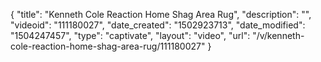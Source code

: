 {
    "title": "Kenneth Cole Reaction Home Shag Area Rug",
    "description": "",
    "videoid": "111180027",
    "date_created": "1502923713",
    "date_modified": "1504247457",
    "type": "captivate",
    "layout": "video",
    "url": "\/v\/kenneth-cole-reaction-home-shag-area-rug\/111180027"
}